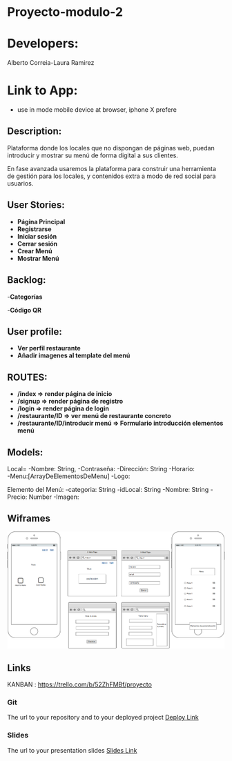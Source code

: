 # Proyecto-modulo-2

# Developers:

Alberto Correia-Laura Ramirez

# Link to App:

- use in mode mobile device at browser, iphone X prefere

## Description:

Plataforma donde los locales que no dispongan de páginas web, puedan introducir y mostrar su menú de forma digital a sus clientes.

En fase avanzada usaremos la plataforma para construir una herramienta de gestión para los locales, y contenidos extra a modo de red social para usuarios.

## User Stories:

- **Página Principal**
- **Registrarse**
- **Iniciar sesión**
- **Cerrar sesión**
- **Crear Menú**
- **Mostrar Menú**

## Backlog:

-**Categorías**

-**Código QR**

## User profile:

- **Ver perfil restaurante**
- **Añadir imagenes al template del menú**

## ROUTES:

- **/index => render página de inicio**
- **/signup => render página de registro**
- **/login => render página de login**
- **/restaurante/ID => ver menú de restaurante concreto**
- **/restaurante/ID/introducir menú => Formulario introducción elementos menú**

## Models:

Local= 
-Nombre: String,
-Contraseña:
-Dirección: String
-Horario:  
-Menu:[ArrayDeElementosDeMenu]
-Logo:


Elemento del Menú: 
-categoria: String
-idLocal: String
-Nombre: String
-Precio: Number
-Imagen:


## Wiframes

![Wiframes1](https://github.com/CorreiaAlberto/Proyecto-modulo-2/blob/master/wiframes/Wiframes1.png)

## Links

KANBAN : https://trello.com/b/52ZhFMBf/proyecto

### Git

The url to your repository and to your deployed project
[Deploy Link]()

### Slides

The url to your presentation slides
[Slides Link](http://slides.com)
